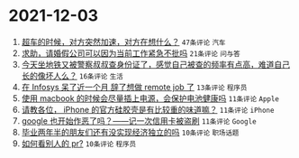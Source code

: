 # 2021-12-03

1. [超车的时候，对方突然加速，对方在想什么？](https://www.v2ex.com/t/819689) `47条评论` `汽车`
1. [求助，请婚假公司可以因为当前工作紧急不批吗](https://www.v2ex.com/t/819693) `21条评论` `问与答`
1. [今天坐地铁又被警察叔叔查身份证了，感觉自己被查的频率有点高，难道自己长的像坏人么？](https://www.v2ex.com/t/819708) `16条评论` `生活`
1. [在 Infosys 呆了近一个月 辞了想做 remote job 了](https://www.v2ex.com/t/819690) `13条评论` `程序员`
1. [使用 macbook 的时候会尽量插上电源，会保护电池健康吗](https://www.v2ex.com/t/819704) `11条评论` `Apple`
1. [请教各位， iPhone 的官方硅胶壳是有比较重的味道嘛？](https://www.v2ex.com/t/819694) `11条评论` `iPhone`
1. [google 也开始作恶了吗？——记一次信用卡被盗刷](https://www.v2ex.com/t/819684) `11条评论` `Google`
1. [毕业两年半的朋友们还有没实现经济独立的吗](https://www.v2ex.com/t/819698) `10条评论` `职场话题`
1. [如何看别人的 pr?](https://www.v2ex.com/t/819688) `10条评论` `程序员`
